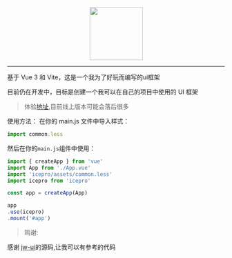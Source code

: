 <div align=center>
<img src="http://icepro.icestone.work/src/assets/png/logo.png" width="123px" height="123px" />
</div>
<hr/>

基于 Vue 3 和 Vite，这是一个我为了好玩而编写的ui框架

目前仍在开发中，目标是创建一个我可以在自己的项目中使用的 UI 框架

> 体验[地址](http://icepro.icestone.work/),目前线上版本可能会落后很多

使用方法： 在你的 main.js 文件中导入样式：
```javascript
import common.less
```
然后在你的`main.js`组件中使用：

```javascript
import { createApp } from 'vue'
import App from './App.vue'
import 'icepro/assets/common.less'
import icepro from 'icepro'

const app = createApp(App)

app
.use(icepro)
.mount('#app')
```

> 鸣谢:

感谢 [jw-ui](https://coderyjw.github.io/jw-ui-website/#/home)的源码,让我可以有参考的代码
